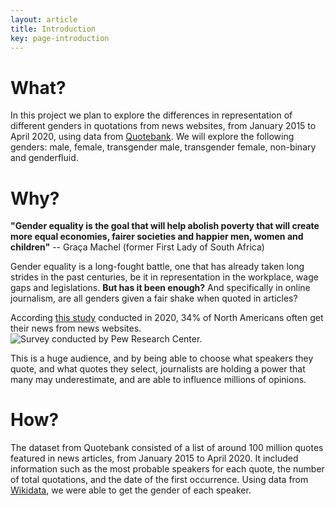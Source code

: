 ```yaml
---
layout: article
title: Introduction
key: page-introduction
---
```


# What?
In this project we plan to explore the differences in representation of different genders in quotations from news websites, from January 2015 to April 2020, using data from [Quotebank](https://dlab.epfl.ch/people/west/pub/Vaucher-Spitz-Catasta-West_WSDM-21.pdf).  We will explore the following genders: male, female, transgender male, transgender female, non-binary and genderfluid.

# Why?

**"Gender equality is the goal that will help abolish poverty that will create more equal economies, fairer societies and happier men, women and children"**
-- Graça Machel (former First Lady of South Africa)

Gender equality is a long-fought battle, one that has already taken long strides in the past centuries, be it in representation in the workplace, wage gaps and legislations. **But has it been enough?** And specifically in online journalism, are all genders given a fair shake when quoted in articles?

According [this study](https://www.pewresearch.org/fact-tank/2021/01/12/more-than-eight-in-ten-americans-get-news-from-digital-devices/) conducted in 2020, 34% of North Americans often get their news from news websites. ![Survey conducted by Pew Research Center.](https://www.pewresearch.org/fact-tank/2021/01/12/more-than-eight-in-ten-americans-get-news-from-digital-devices/ft_2021-01-12_socialmedia_03/)

This is a huge audience, and by being able to choose what speakers they quote, and what quotes they select, journalists are holding a power that many may underestimate, and are able to influence millions of opinions.

# How?
The dataset from Quotebank consisted of a list of around 100 million quotes featured in news articles, from January 2015 to April 2020. It included information such as the most probable speakers for each quote, the number of total quotations, and the date of the first occurrence. Using data from [Wikidata](https://www.wikidata.org/wiki/Wikidata:Main_Page), we were able to get the gender of each speaker.
